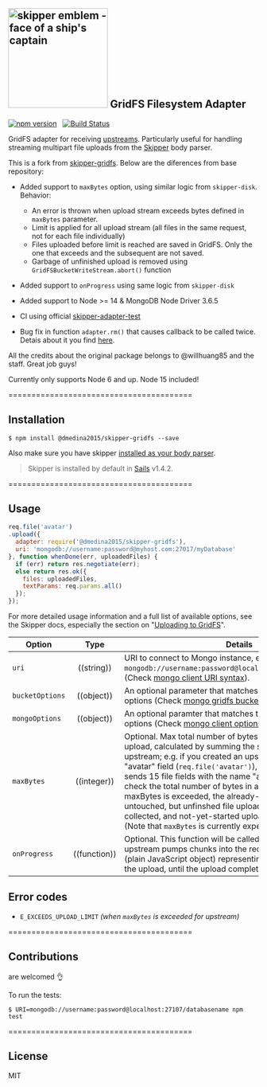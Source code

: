 ## [<img title="skipper-gridfs - GridFS filesystem adapter for Skipper" src="http://i.imgur.com/P6gptnI.png" width="200px" alt="skipper emblem - face of a ship's captain"/>](https://github.com/dmedina2015/skipper-gridfs) GridFS Filesystem Adapter

[![npm version](https://badge.fury.io/js/%40dmedina2015%2Fskipper-gridfs.svg)](https://badge.fury.io/js/%40dmedina2015%2Fskipper-gridfs) &nbsp; 
[![Build Status](https://travis-ci.com/dmedina2015/skipper-gridfs.svg?branch=master)](https://travis-ci.com/dmedina2015/skipper-gridfs)
&nbsp;


GridFS adapter for receiving [upstreams](https://github.com/balderdashy/skipper#what-are-upstreams). Particularly useful for handling streaming multipart file uploads from the [Skipper](https://github.com/balderdashy/skipper) body parser.

This is a fork from [skipper-gridfs](https://www.npmjs.com/package/skipper-gridfs). Below are the diferences from base repository:

- Added support to `maxBytes` option, using similar logic from `skipper-disk`. Behavior:
  * An error is thrown when upload stream exceeds bytes defined in `maxBytes` parameter.
  * Limit is applied for all upload stream (all files in the same request, not for each file individually)
  * Files uploaded before limit is reached are saved in GridFS. Only the one that exceeds and the subsequent are not saved.
  * Garbage of unfinished upload is removed using `GridFSBucketWriteStream.abort()` function

- Added support to `onProgress` using same logic from `skipper-disk`

- Added support to Node >= 14 & MongoDB Node Driver 3.6.5

- CI using official [skipper-adapter-test](https://github.com/balderdashy/skipper-adapter-tests)

- Bug fix in function `adapter.rm()` that causes callback to be called twice.
  Detais about it you find [here](https://github.com/willhuang85/skipper-gridfs/pull/44).

All the credits about the original package belongs to @willhuang85 and the staff. Great job guys!

Currently only supports Node 6 and up. Node 15 included!


========================================

## Installation

```
$ npm install @dmedina2015/skipper-gridfs --save
```

Also make sure you have skipper [installed as your body parser](http://beta.sailsjs.org/#/documentation/concepts/Middleware?q=adding-or-overriding-http-middleware).

> Skipper is installed by default in [Sails](https://github.com/balderdashy/sails) v1.4.2.

========================================


## Usage

```javascript
req.file('avatar')
.upload({
  adapter: require('@dmedina2015/skipper-gridfs'),
  uri: 'mongodb://username:password@myhost.com:27017/myDatabase'
}, function whenDone(err, uploadedFiles) {
  if (err) return res.negotiate(err);
  else return res.ok({
    files: uploadedFiles,
    textParams: req.params.all()
  });
});
```

For more detailed usage information and a full list of available options, see the Skipper docs, especially the section on "[Uploading to GridFS](https://github.com/balderdashy/skipper#uploading-files-to-gridfs)".


| Option          | Type       | Details                                                                                                                                                                                                 |
| --------------- | :--------: | ------------------------------------------------------------------------------------------------------------------------------------------------------------------------------------------------------- |
| `uri`           | ((string)) | URI to connect to Mongo instance, e.g. `mongodb://username:password@localhost:27107/databasename`.<br/> (Check [mongo client URI syntax](https://docs.mongodb.com/manual/reference/connection-string)). |
| `bucketOptions` | ((object)) | An optional parameter that matches the GridFSBucket options (Check [mongo gridfs bucket options](http://mongodb.github.io/node-mongodb-native/3.1/api/GridFSBucket.html)).                              |
| `mongoOptions`  | ((object)) | An optional paramter that matches the MongoClient.connect options (Check [mongo client options](http://mongodb.github.io/node-mongodb-native/3.1/api/MongoClient.html#.connect)).                       |
| `maxBytes`      | ((integer))| Optional. Max total number of bytes permitted for a given upload, calculated by summing the size of all files in the upstream; e.g. if you created an upstream that watches the "avatar" field (`req.file('avatar')`), and a given request sends 15 file fields with the name "avatar", `maxBytes` will check the total number of bytes in all of the 15 files.  If maxBytes is exceeded, the already-written files will be left untouched, but unfinshed file uploads will be garbage-collected, and not-yet-started uploads will be cancelled.  (Note that `maxBytes` is currently experimental) |
| `onProgress`    | ((function)) | Optional. This function will be called again and again as the upstream pumps chunks into the receiver with a dictionary (plain JavaScript object) representing the current status of the upload, until the upload completes.

## Error codes

- `E_EXCEEDS_UPLOAD_LIMIT` _(when `maxBytes` is exceeded for upstream)_

========================================

## Contributions

are welcomed :ok_hand:

To run the tests:

```shell
$ URI=mongodb://username:password@localhost:27107/databasename npm test
```


========================================

## License

MIT
